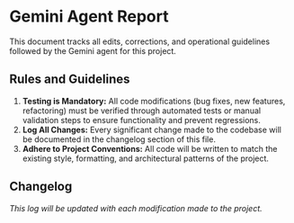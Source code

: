 # Gemini Agent Report

This document tracks all edits, corrections, and operational guidelines followed by the Gemini agent for this project.

## Rules and Guidelines

1.  **Testing is Mandatory:** All code modifications (bug fixes, new features, refactoring) must be verified through automated tests or manual validation steps to ensure functionality and prevent regressions.
2.  **Log All Changes:** Every significant change made to the codebase will be documented in the changelog section of this file.
3.  **Adhere to Project Conventions:** All code will be written to match the existing style, formatting, and architectural patterns of the project.

## Changelog

*This log will be updated with each modification made to the project.*
